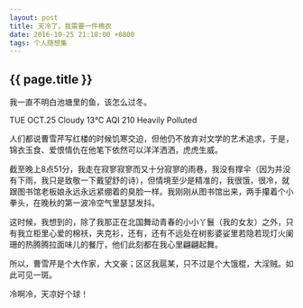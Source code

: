 ```yaml
---
layout: post
title: 天冷了，我需要一件棉衣
date: 2016-10-25 21:18:00 +0800
tags: 个人随想集
--- 
```


<h2>{{ page.title }}</h2>

我一直不明白池塘里的鱼，该怎么过冬。

TUE   OCT.25
Cloudy   13℃
AQI  210  Heavily Polluted 

人们都说曹雪芹写红楼的时候饥寒交迫，但他仍不放弃对文学的艺术追求，于是，锦衣玉食、爱恨情仇在他笔下依然可以洋洋洒洒，虎虎生威。

截至晚上8点51分，我走在寂寥寂寥而又十分寂寥的雨巷，我没有撑伞（因为并没有下雨，我只是致敬一下戴望舒的诗），但情境至少是精准的，我很饿，很冷，就跟图书馆老板娘永远永远紧绷着的臭脸一样。我刚刚从图书馆出来，两手攥着个小拳头，在晚秋的第一波冷空气里瑟瑟发抖。

这时候，我想到的，除了我那正在北国舞动青春的小小丫鬟（我的女友）之外，只有我立柜里心爱的棉袄，夹克衫，还有，还有不远处在树影婆娑里若隐若现灯火阑珊的热腾腾拉面味儿的餐厅，他们此刻都在我心里翩翩起舞。

所以，曹雪芹是个大作家，大文豪；区区我扈某，只不过是个大饿棍，大淫贼。如此可见一斑。

冷啊冷，天凉好个球！